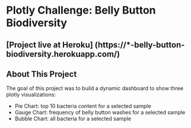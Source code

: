 # Plotly Challenge: Belly Button Biodiversity
## [Project live at Heroku] (https://*-belly-button-biodiversity.herokuapp.com/) 
## About This Project
The goal of this project was to build a dynamic dashboard to show three plotly visualizations:  
 * Pie Chart: top 10 bacteria content for a selected sample
 * Gauge Chart: frequency of belly button washes for a selected sample 
 * Bubble Chart: all bacteria for a selected sample 